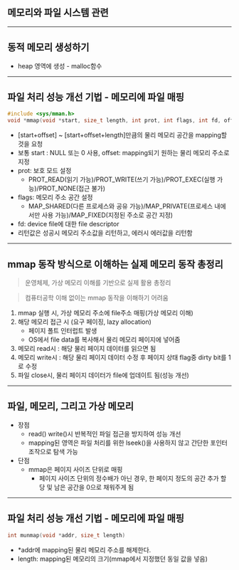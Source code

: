 ## 메모리와 파일 시스템 관련
---
## 동적 메모리 생성하기
* heap 영역에 생성 - malloc함수
---
## 파일 처리 성능 개선 기법 - 메모리에 파일 매핑
```C
#include <sys/mman.h>
void *mmap(void *start, size_t length, int prot, int flags, int fd, off_t offset)
```
* [start+offset] ~ [start+offset+length]만큼의 물리 메모리 공간을 mapping할 것을 요청
* 보통 start : NULL 또는 0 사용, offset: mapping되기 원하는 물리 메모리 주소로 지정
* prot: 보호 모드 설정
    + PROT_READ(읽기 가능)/PROT_WRITE(쓰기 가능)/PROT_EXEC(실행 가능)/PROT_NONE(접근 불가)
* flags: 메모리 주소 공간 설정
    + MAP_SHARED(다른 프로세스와 공유 가능)/MAP_PRIVATE(프로세스 내에서만 사용 가능)/MAP_FIXED(지정된 주소로 공간 지정)
* fd: device file에 대한 file descriptor
* 리턴값은 성공시 메모리 주소값을 리턴하고, 에러시 에러값을 리턴함
---
## mmap 동작 방식으로 이해하는 실제 메모리 동작 총정리
> 운영체제, 가상 메모리 이해를 기반으로 실제 활용 총정리

> 컴퓨터공학 이해 없이는 mmap 동작을 이해하기 어려움
1. mmap 실행 시, 가상 메모리 주소에 file주소 매핑(가상 메모리 이해)
2. 해당 메모리 접근 시 (요구 페이징, lazy allocation)
    + 페이지 폴트 인터럽트 발생
    + OS에서 file data를 복사해서 물리 메모리 페이지에 넣어줌
3. 메모리 read시 : 해당 물리 페이지 데이터를 읽으면 됨
4. 메모리 write시 : 해당 물리 페이지 데이터 수정 후 페이지 상태 flag중 dirty bit를 1로 수정
5. 파일 close시, 물리 페이지 데이터가 file에 업데이트 됨(성능 개선)
---
## 파일, 메모리, 그리고 가상 메모리
* 장점
    + read() write()시 반복적인 파일 접근을 방지하여 성능 개선
    + mapping된 영역은 파일 처리를 위한 lseek()을 사용하지 않고 간단한 포인터 조작으로 탐색 가능
* 단점
    + mmap은 페이지 사이즈 단위로 매핑
        - 페이지 사이즈 단위의 정수배가 아닌 경우, 한 페이지 정도의 공간 추가 할당 및 남은 공간을 0으로 채워주게 됨
---
## 파일 처리 성능 개선 기법 - 메모리에 파일 매핑
```C
int munmap(void *addr, size_t length)
```
* *addr에 mapping된 물리 메모리 주소를 해제한다.
* length: mapping된 메모리의 크기(mmap에서 지정했던 동일 값을 넣음)